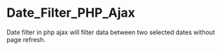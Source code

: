 # Date_Filter_PHP_Ajax
Date filter in php ajax will filter data between two selected dates without page refresh.
